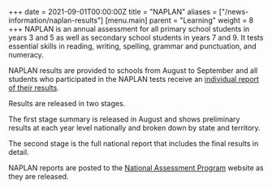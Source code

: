 +++
date = 2021-09-01T00:00:00Z
title = "NAPLAN"
aliases = ["/news-information/naplan-results"]
[menu.main]
parent = "Learning"
weight = 8
+++
NAPLAN is an annual assessment for all primary school students in years 3 and 5 as well as secondary school students in years 7 and 9. It tests essential skills in reading, writing, spelling, grammar and punctuation, and numeracy.

NAPLAN results are provided to schools from August to September and all students who participated in the NAPLAN tests receive an [individual report of their results](https://www.nap.edu.au/results-and-reports/student-reports "NAPLAN student reports").

Results are released in two stages.

The first stage summary is released in August and shows preliminary results at each year level nationally and broken down by state and territory.

The second stage is the full national report that includes the final results in detail.

NAPLAN reports are posted to the [National Assessment Program](https://www.nap.edu.au/ "National Assessment Program") website as they are released.
